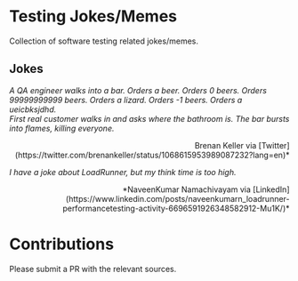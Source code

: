 # Testing Jokes/Memes

Collection of software testing related jokes/memes.

## Jokes

*A QA engineer walks into a bar. Orders a beer. Orders 0 beers. Orders 99999999999 beers. Orders a lizard. Orders -1 beers. Orders a ueicbksjdhd.  
First real customer walks in and asks where the bathroom is. The bar bursts into flames, killing everyone.*

<p align="right">Brenan Keller via [Twitter](https://twitter.com/brenankeller/status/1068615953989087232?lang=en)*</p>

*I have a joke about LoadRunner, but my think time is too high.*  
<p align="right">*NaveenKumar Namachivayam via [LinkedIn](https://www.linkedin.com/posts/naveenkumarn_loadrunner-performancetesting-activity-6696591926348582912-Mu1K/)*</p>

# Contributions

Please submit a PR with the relevant sources.
